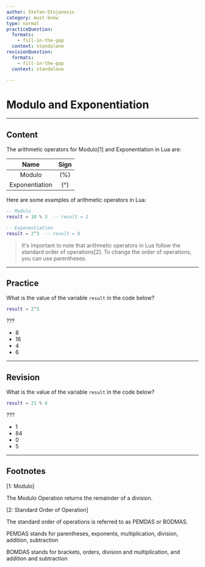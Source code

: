 ```yaml
---
author: Stefan-Stojanovic
category: must-know
type: normal
practiceQuestion:
  formats:
    - fill-in-the-gap
  context: standalone
revisionQuestion:
  formats:
    - fill-in-the-gap
  context: standalone

---
```


# Modulo and Exponentiation

---
## Content

The arithmetic operators for Modulo[1] and Exponentiation in Lua are:

|      Name      | Sign |
|:--------------:|:----:|
|     Modulo     |  (%) |
| Exponentiation |  (^) |

Here are some examples of arithmetic operators in Lua:
```lua
-- Modulo
result = 10 % 3  -- result = 1

-- Exponentiation
result = 2^3  -- result = 8
```

> It's important to note that arithmetic operators in Lua follow the standard order of operations[2]. To change the order of operations, you can use parentheses.

---

## Practice

What is the value of the variable `result` in the code below?

```lua
result = 2^3 
```

???

- 8
- 16
- 4
- 6

---

## Revision

What is the value of the variable `result` in the code below?

```lua
result = 21 % 4
```

???

- 1
- 84
- 0
- 5

---

## Footnotes

[1: Modulo]

The Modulo Operation returns the remainder of a division.

[2: Standard Order of Operation]

The standard order of operations is referred to as PEMDAS or BODMAS.

PEMDAS stands for parentheses, exponents, multiplication, division, addition, subtraction

BOMDAS stands for brackets, orders, division and multiplication, and addition and subtraction
